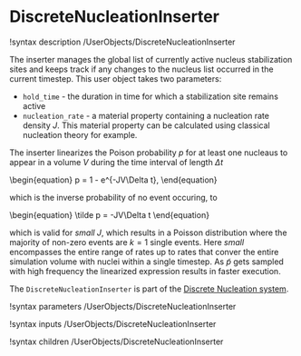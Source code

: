 # DiscreteNucleationInserter

!syntax description /UserObjects/DiscreteNucleationInserter

The inserter manages the global list of currently active nucleus stabilization
sites and keeps track if any changes to the nucleus list occurred in the current
timestep. This user object takes two parameters:

- `hold_time` - the duration in time for which a stabilization site remains active
- `nucleation_rate` - a material property containing a nucleation rate density $J$. This
  material property can be calculated using classical nucleation theory for example.

The inserter linearizes the Poison probability $p$ for at least one nucleaus to appear in a
volume $V$ during the time interval of length $\Delta t$

\begin{equation}
  p = 1 - e^{-JV\Delta t},
\end{equation}

which is the inverse probability of no event occuring, to

\begin{equation}
  \tilde p = -JV\Delta t
\end{equation}

which is valid for *small* $J$, which results in a Poisson distribution where
the majority of non-zero events are $k=1$ single events. Here *small*
encompasses the entire range of rates up to rates that conver the entire
simulation volume with nuclei within a single timestep. As $\tilde p$ gets
sampled with high frequency the linearized expression results in faster
execution.

The `DiscreteNucleationInserter` is part of the [Discrete Nucleation system](Nucleation/DiscreteNucleation.md).

!syntax parameters /UserObjects/DiscreteNucleationInserter

!syntax inputs /UserObjects/DiscreteNucleationInserter

!syntax children /UserObjects/DiscreteNucleationInserter
